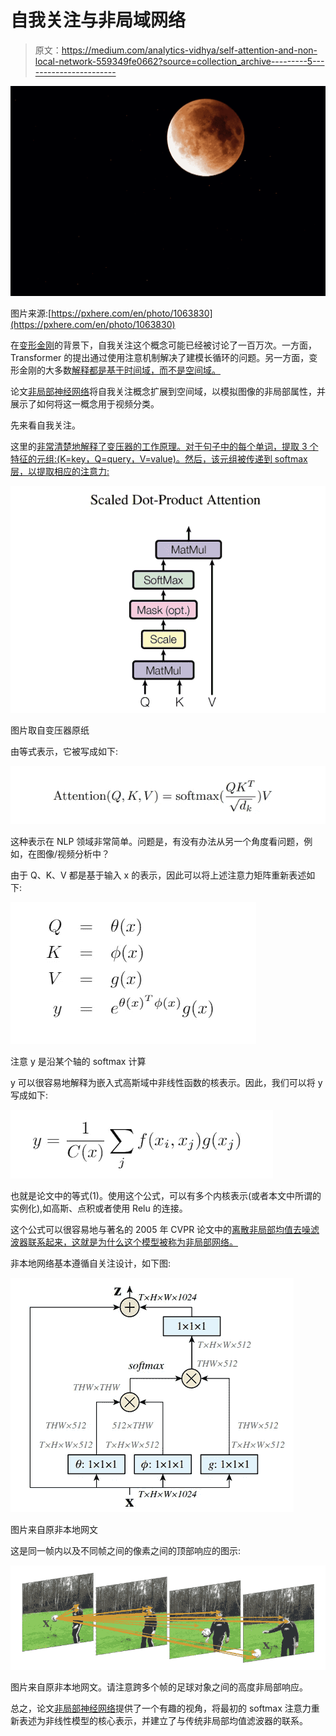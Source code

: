 # 自我关注与非局域网络

> 原文：<https://medium.com/analytics-vidhya/self-attention-and-non-local-network-559349fe0662?source=collection_archive---------5----------------------->

![](img/c79aebc5e66af186d8a36b21f95837a4.png)

图片来源:[https://pxhere.com/en/photo/1063830](https://pxhere.com/en/photo/1063830)

在[变形金刚](https://proceedings.neurips.cc/paper/2017/hash/3f5ee243547dee91fbd053c1c4a845aa-Abstract.html)的背景下，自我关注这个概念可能已经被讨论了一百万次。一方面，Transformer 的提出通过使用注意机制解决了建模长循环的问题。另一方面，变形金刚的大多数[解释都是基于时间域，而不是空间域。](/lsc-psd/introduction-of-self-attention-layer-in-transformer-fc7bff63f3bc)

论文[非局部神经网络](https://openaccess.thecvf.com/content_cvpr_2018/html/Wang_Non-Local_Neural_Networks_CVPR_2018_paper.html)将自我关注概念扩展到空间域，以模拟图像的非局部属性，并展示了如何将这一概念用于视频分类。

先来看自我关注。

这里的[非常清楚地解释了变压器的工作原理。对于句子中的每个单词，提取 3 个特征的元组:(K=key，Q=query，V=value)。然后，该元组被传递到 softmax 层，以提取相应的注意力:](/lsc-psd/introduction-of-self-attention-layer-in-transformer-fc7bff63f3bc)

![](img/497d2b1bd8dab425875837737d09fd38.png)

图片取自变压器原纸

由等式表示，它被写成如下:

![](img/3714cec4e5d394bb4524708dab5745aa.png)

这种表示在 NLP 领域非常简单。问题是，有没有办法从另一个角度看问题，例如，在图像/视频分析中？

由于 Q、K、V 都是基于输入 x 的表示，因此可以将上述注意力矩阵重新表述如下:

![](img/e58e01badb4d84a7159a69e6bc758b1d.png)

注意 y 是沿某个轴的 softmax 计算

y 可以很容易地解释为嵌入式高斯域中非线性函数的核表示。因此，我们可以将 y 写成如下:

![](img/8c5ba68b56817aca2624dd8fcf129cc7.png)

也就是论文中的等式(1)。使用这个公式，可以有多个内核表示(或者本文中所谓的实例化),如高斯、点积或者使用 Relu 的连接。

这个公式可以很容易地与著名的 2005 年 CVPR 论文中的[离散非局部均值去噪滤波器联系起来，这就是为什么这个模型被称为非局部网络。](https://ieeexplore.ieee.org/abstract/document/1467423)

非本地网络基本遵循自关注设计，如下图:

![](img/833ad347540c56892aeac5e46c263a79.png)

图片来自原非本地网文

这是同一帧内以及不同帧之间的像素之间的顶部响应的图示:

![](img/068e5206a48aaa297399a7f46d63a4fb.png)

图片来自原非本地网文。请注意跨多个帧的足球对象之间的高度非局部响应。

总之，论文[非局部神经网络](https://openaccess.thecvf.com/content_cvpr_2018/html/Wang_Non-Local_Neural_Networks_CVPR_2018_paper.html)提供了一个有趣的视角，将最初的 softmax 注意力重新表述为非线性模型的核心表示，并建立了与传统非局部均值滤波器的联系。